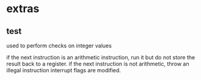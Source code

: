 # extras

## test
used to perform checks on integer values

if the next instruction is an arithmetic instruction, run it but do not store the result back to a register.
if the next instruction is not arithmetic, throw an illegal instruction interrupt
flags are modified.


